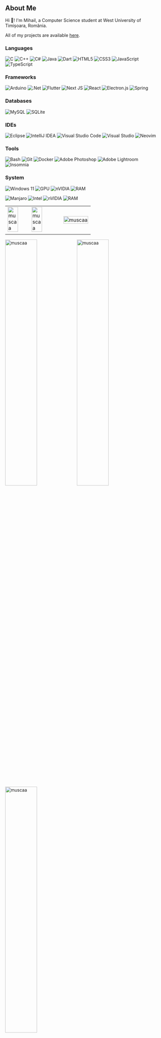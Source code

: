 
## About Me
Hi 👋! I'm Mihail, a Computer Science student at West University of Timișoara, România.

All of my projects are available [here](https://muscaa.github.io/portfolio/).

### Languages
![C](https://img.shields.io/badge/c-000?style=for-the-badge&color=%23323330&logo=c&logoColor=blue)
![C++](https://img.shields.io/badge/c++-000?style=for-the-badge&color=%23323330&logo=c%2B%2B&logoColor=blue)
![C#](https://img.shields.io/badge/c%23-000?style=for-the-badge&color=%23323330&logo=csharp&logoColor=734F96)
![Java](https://img.shields.io/badge/java-000?style=for-the-badge&color=%23323330&logo=openjdk&logoColor=white)
![Dart](https://img.shields.io/badge/dart-000?style=for-the-badge&color=%23323330&logo=dart&logoColor=0db7ed)
![HTML5](https://img.shields.io/badge/html5-000?style=for-the-badge&color=%23323330&logo=html5)
![CSS3](https://img.shields.io/badge/css3-000?style=for-the-badge&color=%23323330&logo=css3&logoColor=blue)
![JavaScript](https://img.shields.io/badge/javascript-000?style=for-the-badge&color=%23323330&logo=javascript)
![TypeScript](https://img.shields.io/badge/typescript-000?style=for-the-badge&color=%23323330&logo=typescript)

### Frameworks
![Arduino](https://img.shields.io/badge/Arduino-000?style=for-the-badge&color=%23323330&logo=Arduino&logoColor=469CB1)
![.Net](https://img.shields.io/badge/.NET-000?style=for-the-badge&color=%23323330&logo=.net&logoColor=%23734F96)
![Flutter](https://img.shields.io/badge/Flutter-000?style=for-the-badge&color=%23323330&logo=Flutter&logoColor=0db7ed)
![Next JS](https://img.shields.io/badge/Next-000?style=for-the-badge&color=%23323330&logo=next.js)
![React](https://img.shields.io/badge/react-000?style=for-the-badge&color=%23323330&logo=react)
![Electron.js](https://img.shields.io/badge/Electron-000?style=for-the-badge&color=%23323330&logo=Electron)
![Spring](https://img.shields.io/badge/spring-000?style=for-the-badge&color=%23323330&logo=spring)

### Databases
![MySQL](https://img.shields.io/badge/mysql-000?style=for-the-badge&color=%23323330&logo=mysql)
![SQLite](https://img.shields.io/badge/sqlite-000?style=for-the-badge&color=%23323330&logo=sqlite&logoColor=0db7ed)

### IDEs
![Eclipse](https://img.shields.io/badge/Eclipse-000?style=for-the-badge&color=%23323330&logo=Eclipse&logoColor=5849BE)
![IntelliJ IDEA](https://img.shields.io/badge/IntelliJ_IDEA-000?style=for-the-badge&color=%23323330&logo=intellij-idea&logoColor=red)
![Visual Studio Code](https://img.shields.io/badge/Visual_Studio_Code-000?style=for-the-badge&color=%23323330&logo=visual-studio-code&logoColor=blue)
![Visual Studio](https://img.shields.io/badge/Visual_Studio-000?style=for-the-badge&color=%23323330&logo=visual-studio&logoColor=734F96)
![Neovim](https://img.shields.io/badge/NeoVim-000?&style=for-the-badge&color=%23323330&logo=neovim)

### Tools
![Bash](https://img.shields.io/badge/bash-000?style=for-the-badge&color=%23323330&logo=gnu-bash)
![Git](https://img.shields.io/badge/git-000?style=for-the-badge&color=%23323330&logo=git&logoColor=red)
![Docker](https://img.shields.io/badge/docker-000?style=for-the-badge&color=%23323330&logo=docker)
![Adobe Photoshop](https://img.shields.io/badge/adobe_photoshop-000?style=for-the-badge&color=%23323330&logo=adobe%20photoshop)
![Adobe Lightroom](https://img.shields.io/badge/Adobe_Lightroom-000?style=for-the-badge&color=%23323330&logo=Adobe%20Lightroom)
![Insomnia](https://img.shields.io/badge/Insomnia-000?style=for-the-badge&color=%23323330&logo=insomnia&logoColor=5849BE)

### System
![Windows 11](https://img.shields.io/badge/Windows_11-000?style=for-the-badge&color=%23323330&logo=Windows%2011&logoColor=0079d5)
![GPU](https://img.shields.io/badge/R7_7700-000?style=for-the-badge&color=%23323330&logo=amd&logoColor=red)
![nVIDIA](https://img.shields.io/badge/RTX_3080-000?style=for-the-badge&color=%23323330&logo=nVIDIA)
![RAM](https://img.shields.io/badge/RAM_64_gb-000?style=for-the-badge&color=%23323330)

![Manjaro](https://img.shields.io/badge/Manjaro-000?style=for-the-badge&color=%23323330&logo=Manjaro)
![Intel](https://img.shields.io/badge/i7_7700HQ-000?style=for-the-badge&color=%23323330&logo=intel&logoColor=blue)
![nVIDIA](https://img.shields.io/badge/GTX_1050-000?style=for-the-badge&color=%23323330&logo=nVIDIA)
![RAM](https://img.shields.io/badge/RAM_16_gb-000?style=for-the-badge&color=%23323330)

<table>
<tr>
<td>
<img width="45%" src="https://github-readme-streak-stats.herokuapp.com/?user=muscaa&theme=dark&hide_border=true" alt="muscaa" />
<img width="45%" src="https://github-readme-stats.vercel.app/api?username=muscaa&show_icons=true&theme=dark&hide_border=true&locale=en" alt="muscaa" />
</td>
<td>
<img width="100%" src="https://github-readme-stats.vercel.app/api/top-langs?username=muscaa&show_icons=true&theme=dark&hide_border=true&locale=en&layout=compact" alt="muscaa" />
</td>
</tr>
</table>

<p>
<img align="left" width="45%" src="https://github-readme-streak-stats.herokuapp.com/?user=muscaa&theme=dark&hide_border=true" alt="muscaa" />
<img align="left" width="45%" src="https://github-readme-stats.vercel.app/api?username=muscaa&show_icons=true&theme=dark&hide_border=true&locale=en" alt="muscaa" />
</p>
<p>
<img align="left" width="45%" src="https://github-readme-stats.vercel.app/api/top-langs?username=muscaa&show_icons=true&theme=dark&hide_border=true&locale=en&layout=compact" alt="muscaa" />
</p>
